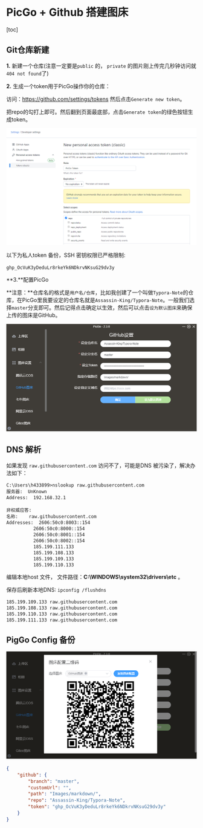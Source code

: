 #  PicGo + Github 搭建图床

[toc]

## Git仓库新建

**1.** 新建一个仓库(注意一定要是`public` 的， `private` 的图片刚上传完几秒钟访问就`404 not found`了)

**2.** 生成一个token用于PicGo操作你的仓库：

访问：https://github.com/settings/tokens   然后点击`Generate new token`。

把repo的勾打上即可。然后翻到页面最底部，点击`Generate token`的绿色按钮生成token。



![image-20221019100217969](https://raw.githubusercontent.com/Assassin-King/Typora-Note/master/Images/markdown/image-20221019100217969.png)





以下为私人token 备份，SSH 密钥权限已严格限制:

`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`



**3.**配置PicGo

**注意：**仓库名的格式是`用户名/仓库`，比如我创建了一个叫做`Typora-Note`的仓库，在PicGo里我要设定的仓库名就是`Assassin-King/Typora-Note`。一般我们选择`master`分支即可。然后记得点击确定以生效，然后可以点击`设为默认图床`来确保上传的图床是GitHub。

![image-20221019151351654](https://raw.githubusercontent.com/Assassin-King/Typora-Note/master/Images/markdown/image-20221019151351654.png)



## DNS 解析

如果发现 `raw.githubusercontent.com` 访问不了，可能是DNS 被污染了，解决办法如下：

```
C:\Users\h433899>nslookup raw.githubusercontent.com
服务器:  UnKnown
Address:  192.168.32.1

非权威应答:
名称:    raw.githubusercontent.com
Addresses:  2606:50c0:8003::154
          2606:50c0:8000::154
          2606:50c0:8001::154
          2606:50c0:8002::154
          185.199.111.133
          185.199.108.133
          185.199.109.133
          185.199.110.133
```



编辑本地host 文件， 文件路径：**C:\WINDOWS\system32\drivers\etc** 。

保存后刷新本地DNS:  `ipconfig /flushdns`

```
185.199.109.133 raw.githubusercontent.com
185.199.108.133 raw.githubusercontent.com
185.199.110.133 raw.githubusercontent.com
185.199.111.133 raw.githubusercontent.com
```



## PigGo Config 备份

![image-20221019151416965](https://raw.githubusercontent.com/Assassin-King/Typora-Note/master/Images/markdown/image-20221019151416965.png)

```json
{
	"github": {
		"branch": "master",
		"customUrl": "",
		"path": "Images/markdown/",
		"repo": "Assassin-King/Typora-Note",
		"token": "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"
	}
}
```

